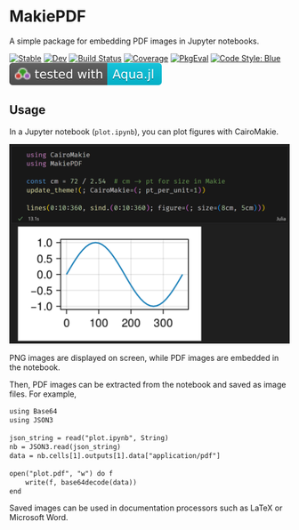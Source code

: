 # MakiePDF

A simple package for embedding PDF images in Jupyter notebooks.

[![Stable][docs-stable-img]][docs-stable-url]
[![Dev][docs-dev-img]][docs-dev-url]
[![Build Status][GHA-img]][GHA-url]
[![Coverage][codecov-img]][codecov-url]
[![PkgEval][pkgeval-img]][pkgeval-url]
[![Code Style: Blue][codestyle-blue-img]][codestyle-blue-url]
[![Aqua][aqua-img]][aqua-url]

## Usage

In a Jupyter notebook (`plot.ipynb`), you can plot figures with CairoMakie.

![img](docs/src/img/notebook.png)

PNG images are displayed on screen, while PDF images are embedded in the notebook.

Then, PDF images can be extracted from the notebook and saved as image files.
For example,

```
using Base64
using JSON3

json_string = read("plot.ipynb", String)
nb = JSON3.read(json_string)
data = nb.cells[1].outputs[1].data["application/pdf"]

open("plot.pdf", "w") do f
    write(f, base64decode(data))
end
```

Saved images can be used in documentation processors such as LaTeX or Microsoft Word.

[docs-dev-img]: https://img.shields.io/badge/docs-dev-blue.svg
[docs-dev-url]: https://daizutabi.github.io/MakiePDF.jl/dev/

[docs-stable-img]: https://img.shields.io/badge/docs-stable-blue.svg
[docs-stable-url]: https://daizutabi.github.io/MakiePDF.jl/stable/

[GHA-img]: https://github.com/daizutabi/MakiePDF.jl/actions/workflows/CI.yml/badge.svg?branch=main
[GHA-url]: https://github.com/daizutabi/MakiePDF.jl/actions/workflows/CI.yml?query=branch%3Amain

[codecov-img]: https://codecov.io/gh/daizutabi/MakiePDF.jl/branch/main/graph/badge.svg
[codecov-url]: https://codecov.io/gh/daizutabi/MakiePDF.jl

[pkgeval-img]: https://juliaci.github.io/NanosoldierReports/pkgeval_badges/M/MakiePDF.svg
[pkgeval-url]: https://juliaci.github.io/NanosoldierReports/pkgeval_badges/M/MakiePDF.html

[codestyle-blue-img]: https://img.shields.io/badge/code%20style-blue-4495d1.svg
[codestyle-blue-url]: https://github.com/invenia/BlueStyle

[aqua-img]: https://raw.githubusercontent.com/JuliaTesting/Aqua.jl/master/badge.svg
[aqua-url]: https://github.com/JuliaTesting/Aqua.jl
